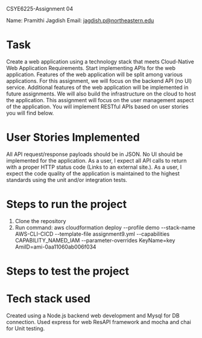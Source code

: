 CSYE6225-Assignment 04

Name: Pramithi Jagdish
Email: jagdish.p@northeastern.edu

# Task
Create a web application using a technology stack that meets Cloud-Native Web Application Requirements. Start implementing APIs for the web application. Features of the web application will be split among various applications. For this assignment, we will focus on the backend API (no UI) service. Additional features of the web application will be implemented in future assignments. We will also build the infrastructure on the cloud to host the application. This assignment will focus on the user management aspect of the application. You will implement RESTful APIs based on user stories you will find below.

# User Stories Implemented
All API request/response payloads should be in JSON.
No UI should be implemented for the application.
As a user, I expect all API calls to return with a proper HTTP status code (Links to an external site.).
As a user, I expect the code quality of the application is maintained to the highest standards using the unit and/or integration tests.

# Steps to run the project
1. Clone the repository
2. Run command: aws cloudformation deploy --profile demo --stack-name AWS-CLI-CICD --template-file assignment9.yml --capabilities CAPABILITY_NAMED_IAM --parameter-overrides KeyName=key AmiID=ami-0aa11060ab006f034

# Steps to test the project

   
# Tech stack used
Created using a Node.js backend web development and Mysql for DB connection. Used express for web ResAPI framework and mocha and chai for Unit testing.



